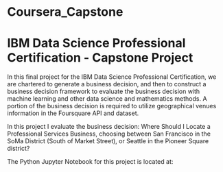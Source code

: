 # Coursera_Capstone
# IBM Data Science Professional Certification - Capstone Project

In this final project for the IBM Data Science Professional Certification, we are chartered to generate a business decision, and then to construct a business decision framework to evaluate the business decision with machine learning and other data science and mathematics methods. A portion of the business decision is required to utilize geographical venues information in the Foursquare API and dataset.

In this project I evaluate the business decision: Where Should I Locate a Professional Services Business, choosing between San Francisco in the SoMa District (South of Market Street), or Seattle in the Pioneer Square district?

The Python Jupyter Notebook for this project is located at: 
